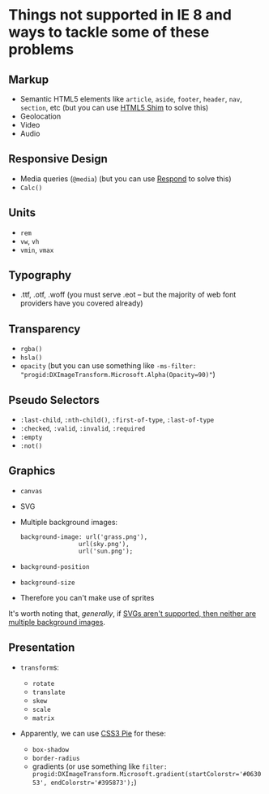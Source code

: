 # Things not supported in IE 8 and ways to tackle some of these problems

## Markup

* Semantic HTML5 elements like `article`, `aside`, `footer`, `header`, `nav`, `section`, etc (but you can use [HTML5 Shim](https://code.google.com/p/html5shim/) to solve this)
* Geolocation
* Video
* Audio

## Responsive Design

* Media queries (`@media`) (but you can use [Respond](https://github.com/scottjehl/Respond) to solve this)
* `Calc()`

## Units

* `rem`
* `vw`, `vh`
* `vmin`, `vmax`

## Typography

* .ttf, .otf, .woff (you must serve .eot – but the majority of web font providers have you covered already)

## Transparency

* `rgba()`
* `hsla()`
* `opacity` (but you can use something like `-ms-filter: "progid:DXImageTransform.Microsoft.Alpha(Opacity=90)"`)

## Pseudo Selectors

* `:last-child`, `:nth-child()`, `:first-of-type`, `:last-of-type`
* `:checked`, `:valid`, `:invalid`, `:required`
* `:empty`
* `:not()`

## Graphics

* `canvas`
* SVG
* Multiple background images:

    ```
 	background-image: url('grass.png'),
					url(sky.png'), 
					url('sun.png');
	```
	
* `background-position`
* `background-size`
* Therefore you can't make use of sprites

It's worth noting that, _generally_, if [SVGs aren't supported, then neither are multiple background images](http://css-tricks.com/svg-fallbacks/).

## Presentation

* `transform`s:
	* `rotate`
	* `translate`
	* `skew`
	* `scale`
	* `matrix`

* Apparently, we can use [CSS3 Pie](http://css3pie.com/) for these:
	* `box-shadow`
	* `border-radius`
	* gradients (or use something like `filter: progid:DXImageTransform.Microsoft.gradient(startColorstr='#063053', endColorstr='#395873');`)